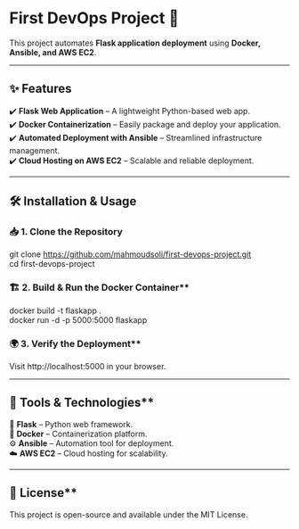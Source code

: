 # **First DevOps Project** 🚀  

This project automates **Flask application deployment** using **Docker, Ansible, and AWS EC2**.

---

## ✨ **Features**  

✔️ **Flask Web Application** – A lightweight Python-based web app.  
✔️ **Docker Containerization** – Easily package and deploy your application.  
✔️ **Automated Deployment with Ansible** – Streamlined infrastructure management.  
✔️ **Cloud Hosting on AWS EC2** – Scalable and reliable deployment.  

---

## 🛠 **Installation & Usage**  

### 📥 **1. Clone the Repository**  
git clone https://github.com/mahmoudsoli/first-devops-project.git   
cd first-devops-project

### 🏗️ 2. Build & Run the Docker Container**  
docker build -t flaskapp .  
docker run -d -p 5000:5000 flaskapp  

### 🌍 3. Verify the Deployment**  
Visit http://localhost:5000 in your browser.

---

## 🔧 Tools & Technologies**  
🐍 **Flask** – Python web framework.  
🐳 **Docker** – Containerization platform.  
⚙️ **Ansible** – Automation tool for deployment.  
☁️ **AWS EC2** – Cloud hosting for scalability.  

---

## 📜 License**  
This project is open-source and available under the MIT License.

